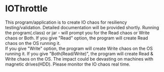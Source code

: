 # IOThrottle
This program/application is to create IO chaos for resiliency testing/validation. Detailed documentation will be provided shortly. Running the program(.class) or jar - will prompt you for the Read chaos or Write chaos or Both. 
If you give "Read" option, the program will create Read chaos on the OS running it.  
If you give "Write" option, the program will create Write chaos on the OS running it. 
If you give "Both(Read/Write)", the program will create Read & Write chaos on the OS. The impact could be devasting on machines with magnetic drives(HDD). Please monitor the IO chaos real time. 
